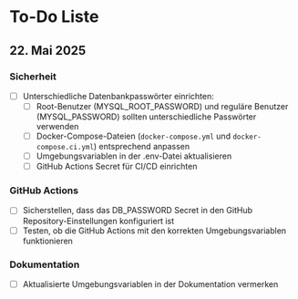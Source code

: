 # To-Do Liste

## 22. Mai 2025

### Sicherheit
- [ ] Unterschiedliche Datenbankpasswörter einrichten:
  - [ ] Root-Benutzer (MYSQL_ROOT_PASSWORD) und reguläre Benutzer (MYSQL_PASSWORD) sollten unterschiedliche Passwörter verwenden
  - [ ] Docker-Compose-Dateien (`docker-compose.yml` und `docker-compose.ci.yml`) entsprechend anpassen
  - [ ] Umgebungsvariablen in der .env-Datei aktualisieren
  - [ ] GitHub Actions Secret für CI/CD einrichten

### GitHub Actions
- [ ] Sicherstellen, dass das DB_PASSWORD Secret in den GitHub Repository-Einstellungen konfiguriert ist
- [ ] Testen, ob die GitHub Actions mit den korrekten Umgebungsvariablen funktionieren

### Dokumentation
- [ ] Aktualisierte Umgebungsvariablen in der Dokumentation vermerken
